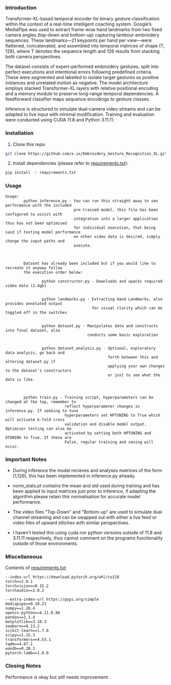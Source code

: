 ### Introduction

Transformer-XL-based temporal encoder for binary gesture classification within the context of a real-time intelligent coaching system. Google’s MediaPipe was used to extract frame-wise hand landmarks from two fixed camera angles (top-down and bottom-up) capturing tambour embroidery sequences. These landmarks—21 keypoints per hand per view—were flattened, concatenated, and assembled into temporal matrices of shape (T, 126), where T denotes the sequence length and 126 results from stacking both camera perspectives.

The dataset consists of expert-performed embroidery gestures, split into perfect executions and intentional errors following predefined criteria. These were segmented and labelled to isolate target gestures as positive instances and unrelated motion as negative. The model architecture employs stacked Transformer-XL layers with relative positional encoding and a memory module to preserve long-range temporal dependencies. A feedforward classifier maps sequence encodings to gesture classes.

Inference is structured to simulate dual-camera video streams and can be adapted to live input with minimal modification. Training and evaluation were conducted using CUDA 11.8 and Python 3.11.11.


### Installation

1. Clone this repo:
```bash
git clone https://github.com/x-ix/Embroidery_Gesture_Recognition_XL.git
```
2. Install dependencies (please refer to [requirements.txt](requirements.txt)):
```bash
pip install -r requirements.txt
```

### Usage
```
Usage:
        python inference.py - You can run this straight away to see performance with the included
                              pre-trained model, this file has been configured to assist with
                              integration into a larger application thus has not been optimised
                              for individual execution, that being said if testing model performance
                              on other video data is desired, simply change the input paths and
                              execute.



        Dataset has already been included but if you would like to recreate it anyway follow
        the execution order below:

                python constructor.py - Downloads and upacks required video data (2.4gb)


                python landmarks.py - Extracting Hand Landmarks, also provides annotated output
                                      for visual clarity which can be toggled off in the switches


                python dataset.py - Manipulates data and constructs into final dataset, also
                                    conducts some basic exploration


                python dataset_analysis.py - Optional, exploratory data analysis, go back and
                                             forth between this and altering dataset.py if
                                             applying your own changes to the dataset's constructors
                                             or just to see what the data is like.



        python train.py - Training script, hyperparameters can be changed at the top, remember to
                          reflect hyperparameter changes in inference.py. If seeking to tune
                          hyperparameters set HPTUNING to True which will activate k-fold cross
                          validation and disable model output. Optimiser testing can also be
                          activated by setting both HPTUNING and OTUNING to True. If these are
                          False, regular training and saving will occur.

```


### Important Notes

- During inference the model recieves and analyses matrices of the form (1,126), this has been implemented in inference.py already.

- norm_stats.pt contains the mean and std used during training and has been applied to input matrices just prior to inference, if adapting the algorithm please retain this normalisation for accurate model performance.

- The video files "Top-Down" and "Bottom-up" are used to simulate dual channel streaming and can be swapped out with either a live feed or video files of upward stitches with similar perspectives.

- I haven't tested this using cuda nor python versions outside of 11.8 and 3.11.11 respectively, thus cannot comment on the programs functionality outside of those environments.



### Miscellaneous
Contents of [requirements.txt](requirements.txt):
```
--index-url https://download.pytorch.org/whl/cu118
torch==2.0.1 
torchvision==0.15.2
torchaudio==2.0.2

--extra-index-url https://pypi.org/simple
mediapipe==0.10.21
numpy==1.26.4
opencv-python==4.11.0.86
pandas==2.1.4
matplotlib==3.10.3
seaborn==0.13.2
scikit-learn==1.7.0
scipy==1.15.3
transformers==4.53.1
tqdm==4.67.1
wandb==0.20.1
pytorch-lamb==1.0.0
```


### Closing Notes
Performance is okay but still needs improvement.
